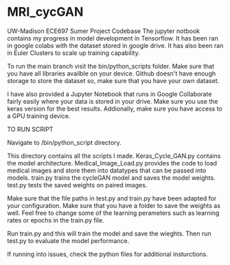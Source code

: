 # MRI_cycGAN
UW-Madison ECE697 Sumer Project Codebase
The jupyter notbook contains my progress in model development in Tensorflow.
It has been ran in google colabs with the dataset stored in google drive.
It has also been ran in Euler Clusters to scale up training capability. 

To run the main branch visit the bin/python_scripts folder. Make sure that you have all
libraries availble on your device. Github doesn't have enough storage to store the dataset so,
make sure that you have your own dataset.

I have also provided a Jupyter Notebook that runs in Google Collaborate fairly easily where your
data is stored in your drive. Make sure you use the keras version for the best results. Addionally,
make sure you have access to a GPU training device. 

TO RUN SCRIPT 

Navigate to /bin/python_script directory.

This directory contains all the scripts I made. Keras_Cycle_GAN.py contains the model architecture. Medical_Image_Load.py
provides the code to load medical images and store them into datatypes that can be passed into models. 
train.py trains the cycleGAN model and saves the model weights. test.py tests the saved weights on paired images. 

Make sure that the file paths in test.py and train.py have been adapted for your configuration. Make sure that you
have a folder to save the weights as well. Feel free to change some of the learning perameters such as learning
rates or epochs in the train.py file. 

Run train.py and this will train the model and save the wieghts. Then run test.py to evaluate the model performance. 

If running into issues, check the python files for additional insturctions. 
